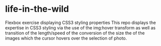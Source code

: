# life-in-the-wild
Flexbox exercise displaying CSS3 styling properties
This repo displays the expertise in CSS3 styling via the use of the img:hover transform as well as transition of the length/speed of the conversion of the size the of the images which the cursor hovers over the selection of photo.
